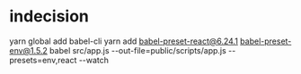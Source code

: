 # indecision
yarn global add babel-cli
yarn add babel-preset-react@6.24.1 babel-preset-env@1.5.2
babel src/app.js --out-file=public/scripts/app.js --presets=env,react --watch
